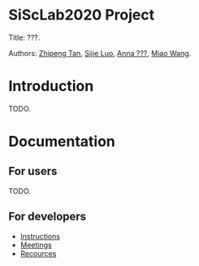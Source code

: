 SiScLab2020 Project
===================

Title: ???.

Authors: [Zhipeng Tan](https://github.com/???), [Sijie Luo](https://github.com/???), [Anna ???](https://github.com/???), [Miao Wang](https://github.com/???).

# Introduction

TODO.

# Documentation

## For users

TODO.

## For developers

- [Instructions](docs/dev/instructions.md)
- [Meetings](docs/dev/meetings.md)
- [Recources](docs/dev/resources.md)

